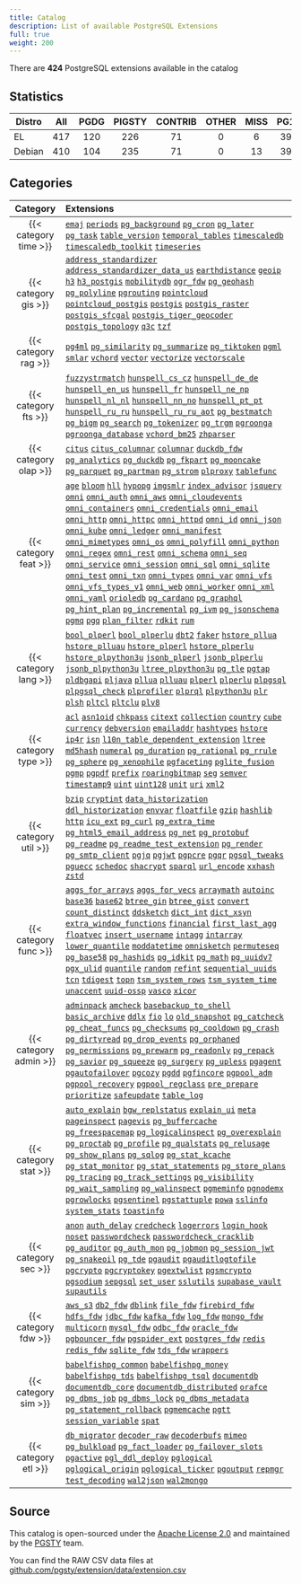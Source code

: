 ```yaml
---
title: Catalog
description: List of available PostgreSQL Extensions
full: true
weight: 200
---
```



There are **424** PostgreSQL extensions available in the catalog

## Statistics

| Distro | All | PGDG | PIGSTY | CONTRIB | OTHER | MISS | PG17 | PG16 | PG15 | PG14 | PG13 |
|--------|:---:|:----:|:------:|:-------:|:-----:|:----:|:----:|:----:|:----:|:----:|:----:|
| EL     | 417 | 120  |  226   |   71    |   0   |  6   | 399  | 407  | 410  | 394  | 368  |
| Debian | 410 | 104  |  235   |   71    |   0   |  13  | 397  | 400  | 403  | 391  | 363  |


## Categories

|      **Category**      | **Extensions**                                                                                                                                                                                                                                                                                                                                                                                                                                                                                                                                                                                                                                                                                                                                                                                                                                                                                                                                                                                                                                                                                                                                                                                                                                                                                                                                                                                                                                                                                                                                                                                                                                                    |
|:----------------------:|:------------------------------------------------------------------------------------------------------------------------------------------------------------------------------------------------------------------------------------------------------------------------------------------------------------------------------------------------------------------------------------------------------------------------------------------------------------------------------------------------------------------------------------------------------------------------------------------------------------------------------------------------------------------------------------------------------------------------------------------------------------------------------------------------------------------------------------------------------------------------------------------------------------------------------------------------------------------------------------------------------------------------------------------------------------------------------------------------------------------------------------------------------------------------------------------------------------------------------------------------------------------------------------------------------------------------------------------------------------------------------------------------------------------------------------------------------------------------------------------------------------------------------------------------------------------------------------------------------------------------------------------------------------------|
| {{< category time >}}  | [`emaj`](/e/emaj) [`periods`](/e/periods) [`pg_background`](/e/pg_background) [`pg_cron`](/e/pg_cron) [`pg_later`](/e/pg_later) [`pg_task`](/e/pg_task) [`table_version`](/e/table_version) [`temporal_tables`](/e/temporal_tables) [`timescaledb`](/e/timescaledb) [`timescaledb_toolkit`](/e/timescaledb_toolkit) [`timeseries`](/e/timeseries)                                                                                                                                                                                                                                                                                                                                                                                                                                                                                                                                                                                                                                                                                                                                                                                                                                                                                                                                                                                                                                                                                                                                                                                                                                                                                                                 |
|  {{< category gis >}}  | [`address_standardizer`](/e/address_standardizer) [`address_standardizer_data_us`](/e/address_standardizer_data_us) [`earthdistance`](/e/earthdistance) [`geoip`](/e/geoip) [`h3`](/e/h3) [`h3_postgis`](/e/h3_postgis) [`mobilitydb`](/e/mobilitydb) [`ogr_fdw`](/e/ogr_fdw) [`pg_geohash`](/e/pg_geohash) [`pg_polyline`](/e/pg_polyline) [`pgrouting`](/e/pgrouting) [`pointcloud`](/e/pointcloud) [`pointcloud_postgis`](/e/pointcloud_postgis) [`postgis`](/e/postgis) [`postgis_raster`](/e/postgis_raster) [`postgis_sfcgal`](/e/postgis_sfcgal) [`postgis_tiger_geocoder`](/e/postgis_tiger_geocoder) [`postgis_topology`](/e/postgis_topology) [`q3c`](/e/q3c) [`tzf`](/e/tzf)                                                                                                                                                                                                                                                                                                                                                                                                                                                                                                                                                                                                                                                                                                                                                                                                                                                                                                                                                                           |
|  {{< category rag >}}  | [`pg4ml`](/e/pg4ml) [`pg_similarity`](/e/pg_similarity) [`pg_summarize`](/e/pg_summarize) [`pg_tiktoken`](/e/pg_tiktoken) [`pgml`](/e/pgml) [`smlar`](/e/smlar) [`vchord`](/e/vchord) [`vector`](/e/vector) [`vectorize`](/e/vectorize) [`vectorscale`](/e/vectorscale)                                                                                                                                                                                                                                                                                                                                                                                                                                                                                                                                                                                                                                                                                                                                                                                                                                                                                                                                                                                                                                                                                                                                                                                                                                                                                                                                                                                           |
|  {{< category fts >}}  | [`fuzzystrmatch`](/e/fuzzystrmatch) [`hunspell_cs_cz`](/e/hunspell_cs_cz) [`hunspell_de_de`](/e/hunspell_de_de) [`hunspell_en_us`](/e/hunspell_en_us) [`hunspell_fr`](/e/hunspell_fr) [`hunspell_ne_np`](/e/hunspell_ne_np) [`hunspell_nl_nl`](/e/hunspell_nl_nl) [`hunspell_nn_no`](/e/hunspell_nn_no) [`hunspell_pt_pt`](/e/hunspell_pt_pt) [`hunspell_ru_ru`](/e/hunspell_ru_ru) [`hunspell_ru_ru_aot`](/e/hunspell_ru_ru_aot) [`pg_bestmatch`](/e/pg_bestmatch) [`pg_bigm`](/e/pg_bigm) [`pg_search`](/e/pg_search) [`pg_tokenizer`](/e/pg_tokenizer) [`pg_trgm`](/e/pg_trgm) [`pgroonga`](/e/pgroonga) [`pgroonga_database`](/e/pgroonga_database) [`vchord_bm25`](/e/vchord_bm25) [`zhparser`](/e/zhparser)                                                                                                                                                                                                                                                                                                                                                                                                                                                                                                                                                                                                                                                                                                                                                                                                                                                                                                                                                 |
| {{< category olap >}}  | [`citus`](/e/citus) [`citus_columnar`](/e/citus_columnar) [`columnar`](/e/columnar) [`duckdb_fdw`](/e/duckdb_fdw) [`pg_analytics`](/e/pg_analytics) [`pg_duckdb`](/e/pg_duckdb) [`pg_fkpart`](/e/pg_fkpart) [`pg_mooncake`](/e/pg_mooncake) [`pg_parquet`](/e/pg_parquet) [`pg_partman`](/e/pg_partman) [`pg_strom`](/e/pg_strom) [`plproxy`](/e/plproxy) [`tablefunc`](/e/tablefunc)                                                                                                                                                                                                                                                                                                                                                                                                                                                                                                                                                                                                                                                                                                                                                                                                                                                                                                                                                                                                                                                                                                                                                                                                                                                                             |
| {{< category feat >}}  | [`age`](/e/age) [`bloom`](/e/bloom) [`hll`](/e/hll) [`hypopg`](/e/hypopg) [`imgsmlr`](/e/imgsmlr) [`index_advisor`](/e/index_advisor) [`jsquery`](/e/jsquery) [`omni`](/e/omni) [`omni_auth`](/e/omni_auth) [`omni_aws`](/e/omni_aws) [`omni_cloudevents`](/e/omni_cloudevents) [`omni_containers`](/e/omni_containers) [`omni_credentials`](/e/omni_credentials) [`omni_email`](/e/omni_email) [`omni_http`](/e/omni_http) [`omni_httpc`](/e/omni_httpc) [`omni_httpd`](/e/omni_httpd) [`omni_id`](/e/omni_id) [`omni_json`](/e/omni_json) [`omni_kube`](/e/omni_kube) [`omni_ledger`](/e/omni_ledger) [`omni_manifest`](/e/omni_manifest) [`omni_mimetypes`](/e/omni_mimetypes) [`omni_os`](/e/omni_os) [`omni_polyfill`](/e/omni_polyfill) [`omni_python`](/e/omni_python) [`omni_regex`](/e/omni_regex) [`omni_rest`](/e/omni_rest) [`omni_schema`](/e/omni_schema) [`omni_seq`](/e/omni_seq) [`omni_service`](/e/omni_service) [`omni_session`](/e/omni_session) [`omni_sql`](/e/omni_sql) [`omni_sqlite`](/e/omni_sqlite) [`omni_test`](/e/omni_test) [`omni_txn`](/e/omni_txn) [`omni_types`](/e/omni_types) [`omni_var`](/e/omni_var) [`omni_vfs`](/e/omni_vfs) [`omni_vfs_types_v1`](/e/omni_vfs_types_v1) [`omni_web`](/e/omni_web) [`omni_worker`](/e/omni_worker) [`omni_xml`](/e/omni_xml) [`omni_yaml`](/e/omni_yaml) [`orioledb`](/e/orioledb) [`pg_cardano`](/e/pg_cardano) [`pg_graphql`](/e/pg_graphql) [`pg_hint_plan`](/e/pg_hint_plan) [`pg_incremental`](/e/pg_incremental) [`pg_ivm`](/e/pg_ivm) [`pg_jsonschema`](/e/pg_jsonschema) [`pgmq`](/e/pgmq) [`pgq`](/e/pgq) [`plan_filter`](/e/plan_filter) [`rdkit`](/e/rdkit) [`rum`](/e/rum) |
| {{< category lang >}}  | [`bool_plperl`](/e/bool_plperl) [`bool_plperlu`](/e/bool_plperlu) [`dbt2`](/e/dbt2) [`faker`](/e/faker) [`hstore_pllua`](/e/hstore_pllua) [`hstore_plluau`](/e/hstore_plluau) [`hstore_plperl`](/e/hstore_plperl) [`hstore_plperlu`](/e/hstore_plperlu) [`hstore_plpython3u`](/e/hstore_plpython3u) [`jsonb_plperl`](/e/jsonb_plperl) [`jsonb_plperlu`](/e/jsonb_plperlu) [`jsonb_plpython3u`](/e/jsonb_plpython3u) [`ltree_plpython3u`](/e/ltree_plpython3u) [`pg_tle`](/e/pg_tle) [`pgtap`](/e/pgtap) [`pldbgapi`](/e/pldbgapi) [`pljava`](/e/pljava) [`pllua`](/e/pllua) [`plluau`](/e/plluau) [`plperl`](/e/plperl) [`plperlu`](/e/plperlu) [`plpgsql`](/e/plpgsql) [`plpgsql_check`](/e/plpgsql_check) [`plprofiler`](/e/plprofiler) [`plprql`](/e/plprql) [`plpython3u`](/e/plpython3u) [`plr`](/e/plr) [`plsh`](/e/plsh) [`pltcl`](/e/pltcl) [`pltclu`](/e/pltclu) [`plv8`](/e/plv8)                                                                                                                                                                                                                                                                                                                                                                                                                                                                                                                                                                                                                                                                                                                                                                       |
| {{< category type >}}  | [`acl`](/e/acl) [`asn1oid`](/e/asn1oid) [`chkpass`](/e/chkpass) [`citext`](/e/citext) [`collection`](/e/collection) [`country`](/e/country) [`cube`](/e/cube) [`currency`](/e/currency) [`debversion`](/e/debversion) [`emailaddr`](/e/emailaddr) [`hashtypes`](/e/hashtypes) [`hstore`](/e/hstore) [`ip4r`](/e/ip4r) [`isn`](/e/isn) [`l10n_table_dependent_extension`](/e/l10n_table_dependent_extension) [`ltree`](/e/ltree) [`md5hash`](/e/md5hash) [`numeral`](/e/numeral) [`pg_duration`](/e/pg_duration) [`pg_rational`](/e/pg_rational) [`pg_rrule`](/e/pg_rrule) [`pg_sphere`](/e/pg_sphere) [`pg_xenophile`](/e/pg_xenophile) [`pgfaceting`](/e/pgfaceting) [`pglite_fusion`](/e/pglite_fusion) [`pgmp`](/e/pgmp) [`pgpdf`](/e/pgpdf) [`prefix`](/e/prefix) [`roaringbitmap`](/e/roaringbitmap) [`seg`](/e/seg) [`semver`](/e/semver) [`timestamp9`](/e/timestamp9) [`uint`](/e/uint) [`uint128`](/e/uint128) [`unit`](/e/unit) [`uri`](/e/uri) [`xml2`](/e/xml2)                                                                                                                                                                                                                                                                                                                                                                                                                                                                                                                                                                                                                                                                                       |
| {{< category util >}}  | [`bzip`](/e/bzip) [`cryptint`](/e/cryptint) [`data_historization`](/e/data_historization) [`ddl_historization`](/e/ddl_historization) [`envvar`](/e/envvar) [`floatfile`](/e/floatfile) [`gzip`](/e/gzip) [`hashlib`](/e/hashlib) [`http`](/e/http) [`icu_ext`](/e/icu_ext) [`pg_curl`](/e/pg_curl) [`pg_extra_time`](/e/pg_extra_time) [`pg_html5_email_address`](/e/pg_html5_email_address) [`pg_net`](/e/pg_net) [`pg_protobuf`](/e/pg_protobuf) [`pg_readme`](/e/pg_readme) [`pg_readme_test_extension`](/e/pg_readme_test_extension) [`pg_render`](/e/pg_render) [`pg_smtp_client`](/e/pg_smtp_client) [`pgjq`](/e/pgjq) [`pgjwt`](/e/pgjwt) [`pgpcre`](/e/pgpcre) [`pgqr`](/e/pgqr) [`pgsql_tweaks`](/e/pgsql_tweaks) [`pguecc`](/e/pguecc) [`schedoc`](/e/schedoc) [`shacrypt`](/e/shacrypt) [`sparql`](/e/sparql) [`url_encode`](/e/url_encode) [`xxhash`](/e/xxhash) [`zstd`](/e/zstd)                                                                                                                                                                                                                                                                                                                                                                                                                                                                                                                                                                                                                                                                                                                                                                   |
| {{< category func >}}  | [`aggs_for_arrays`](/e/aggs_for_arrays) [`aggs_for_vecs`](/e/aggs_for_vecs) [`arraymath`](/e/arraymath) [`autoinc`](/e/autoinc) [`base36`](/e/base36) [`base62`](/e/base62) [`btree_gin`](/e/btree_gin) [`btree_gist`](/e/btree_gist) [`convert`](/e/convert) [`count_distinct`](/e/count_distinct) [`ddsketch`](/e/ddsketch) [`dict_int`](/e/dict_int) [`dict_xsyn`](/e/dict_xsyn) [`extra_window_functions`](/e/extra_window_functions) [`financial`](/e/financial) [`first_last_agg`](/e/first_last_agg) [`floatvec`](/e/floatvec) [`insert_username`](/e/insert_username) [`intagg`](/e/intagg) [`intarray`](/e/intarray) [`lower_quantile`](/e/lower_quantile) [`moddatetime`](/e/moddatetime) [`omnisketch`](/e/omnisketch) [`permuteseq`](/e/permuteseq) [`pg_base58`](/e/pg_base58) [`pg_hashids`](/e/pg_hashids) [`pg_idkit`](/e/pg_idkit) [`pg_math`](/e/pg_math) [`pg_uuidv7`](/e/pg_uuidv7) [`pgx_ulid`](/e/pgx_ulid) [`quantile`](/e/quantile) [`random`](/e/random) [`refint`](/e/refint) [`sequential_uuids`](/e/sequential_uuids) [`tcn`](/e/tcn) [`tdigest`](/e/tdigest) [`topn`](/e/topn) [`tsm_system_rows`](/e/tsm_system_rows) [`tsm_system_time`](/e/tsm_system_time) [`unaccent`](/e/unaccent) [`uuid-ossp`](/e/uuid-ossp) [`vasco`](/e/vasco) [`xicor`](/e/xicor)                                                                                                                                                                                                                                                                                                                                                                         |
| {{< category admin >}} | [`adminpack`](/e/adminpack) [`amcheck`](/e/amcheck) [`basebackup_to_shell`](/e/basebackup_to_shell) [`basic_archive`](/e/basic_archive) [`ddlx`](/e/ddlx) [`fio`](/e/fio) [`lo`](/e/lo) [`old_snapshot`](/e/old_snapshot) [`pg_catcheck`](/e/pg_catcheck) [`pg_cheat_funcs`](/e/pg_cheat_funcs) [`pg_checksums`](/e/pg_checksums) [`pg_cooldown`](/e/pg_cooldown) [`pg_crash`](/e/pg_crash) [`pg_dirtyread`](/e/pg_dirtyread) [`pg_drop_events`](/e/pg_drop_events) [`pg_orphaned`](/e/pg_orphaned) [`pg_permissions`](/e/pg_permissions) [`pg_prewarm`](/e/pg_prewarm) [`pg_readonly`](/e/pg_readonly) [`pg_repack`](/e/pg_repack) [`pg_savior`](/e/pg_savior) [`pg_squeeze`](/e/pg_squeeze) [`pg_surgery`](/e/pg_surgery) [`pg_upless`](/e/pg_upless) [`pgagent`](/e/pgagent) [`pgautofailover`](/e/pgautofailover) [`pgcozy`](/e/pgcozy) [`pgdd`](/e/pgdd) [`pgfincore`](/e/pgfincore) [`pgpool_adm`](/e/pgpool_adm) [`pgpool_recovery`](/e/pgpool_recovery) [`pgpool_regclass`](/e/pgpool_regclass) [`pre_prepare`](/e/pre_prepare) [`prioritize`](/e/prioritize) [`safeupdate`](/e/safeupdate) [`table_log`](/e/table_log)                                                                                                                                                                                                                                                                                                                                                                                                                                                                                                                                   |
| {{< category stat >}}  | [`auto_explain`](/e/auto_explain) [`bgw_replstatus`](/e/bgw_replstatus) [`explain_ui`](/e/explain_ui) [`meta`](/e/meta) [`pageinspect`](/e/pageinspect) [`pagevis`](/e/pagevis) [`pg_buffercache`](/e/pg_buffercache) [`pg_freespacemap`](/e/pg_freespacemap) [`pg_logicalinspect`](/e/pg_logicalinspect) [`pg_overexplain`](/e/pg_overexplain) [`pg_proctab`](/e/pg_proctab) [`pg_profile`](/e/pg_profile) [`pg_qualstats`](/e/pg_qualstats) [`pg_relusage`](/e/pg_relusage) [`pg_show_plans`](/e/pg_show_plans) [`pg_sqlog`](/e/pg_sqlog) [`pg_stat_kcache`](/e/pg_stat_kcache) [`pg_stat_monitor`](/e/pg_stat_monitor) [`pg_stat_statements`](/e/pg_stat_statements) [`pg_store_plans`](/e/pg_store_plans) [`pg_tracing`](/e/pg_tracing) [`pg_track_settings`](/e/pg_track_settings) [`pg_visibility`](/e/pg_visibility) [`pg_wait_sampling`](/e/pg_wait_sampling) [`pg_walinspect`](/e/pg_walinspect) [`pgmeminfo`](/e/pgmeminfo) [`pgnodemx`](/e/pgnodemx) [`pgrowlocks`](/e/pgrowlocks) [`pgsentinel`](/e/pgsentinel) [`pgstattuple`](/e/pgstattuple) [`powa`](/e/powa) [`sslinfo`](/e/sslinfo) [`system_stats`](/e/system_stats) [`toastinfo`](/e/toastinfo)                                                                                                                                                                                                                                                                                                                                                                                                                                                                                               |
|  {{< category sec >}}  | [`anon`](/e/anon) [`auth_delay`](/e/auth_delay) [`credcheck`](/e/credcheck) [`logerrors`](/e/logerrors) [`login_hook`](/e/login_hook) [`noset`](/e/noset) [`passwordcheck`](/e/passwordcheck) [`passwordcheck_cracklib`](/e/passwordcheck_cracklib) [`pg_auditor`](/e/pg_auditor) [`pg_auth_mon`](/e/pg_auth_mon) [`pg_jobmon`](/e/pg_jobmon) [`pg_session_jwt`](/e/pg_session_jwt) [`pg_snakeoil`](/e/pg_snakeoil) [`pg_tde`](/e/pg_tde) [`pgaudit`](/e/pgaudit) [`pgauditlogtofile`](/e/pgauditlogtofile) [`pgcrypto`](/e/pgcrypto) [`pgcryptokey`](/e/pgcryptokey) [`pgextwlist`](/e/pgextwlist) [`pgsmcrypto`](/e/pgsmcrypto) [`pgsodium`](/e/pgsodium) [`sepgsql`](/e/sepgsql) [`set_user`](/e/set_user) [`sslutils`](/e/sslutils) [`supabase_vault`](/e/supabase_vault) [`supautils`](/e/supautils)                                                                                                                                                                                                                                                                                                                                                                                                                                                                                                                                                                                                                                                                                                                                                                                                                                                         |
|  {{< category fdw >}}  | [`aws_s3`](/e/aws_s3) [`db2_fdw`](/e/db2_fdw) [`dblink`](/e/dblink) [`file_fdw`](/e/file_fdw) [`firebird_fdw`](/e/firebird_fdw) [`hdfs_fdw`](/e/hdfs_fdw) [`jdbc_fdw`](/e/jdbc_fdw) [`kafka_fdw`](/e/kafka_fdw) [`log_fdw`](/e/log_fdw) [`mongo_fdw`](/e/mongo_fdw) [`multicorn`](/e/multicorn) [`mysql_fdw`](/e/mysql_fdw) [`odbc_fdw`](/e/odbc_fdw) [`oracle_fdw`](/e/oracle_fdw) [`pgbouncer_fdw`](/e/pgbouncer_fdw) [`pgspider_ext`](/e/pgspider_ext) [`postgres_fdw`](/e/postgres_fdw) [`redis`](/e/redis) [`redis_fdw`](/e/redis_fdw) [`sqlite_fdw`](/e/sqlite_fdw) [`tds_fdw`](/e/tds_fdw) [`wrappers`](/e/wrappers)                                                                                                                                                                                                                                                                                                                                                                                                                                                                                                                                                                                                                                                                                                                                                                                                                                                                                                                                                                                                                                       |
|  {{< category sim >}}  | [`babelfishpg_common`](/e/babelfishpg_common) [`babelfishpg_money`](/e/babelfishpg_money) [`babelfishpg_tds`](/e/babelfishpg_tds) [`babelfishpg_tsql`](/e/babelfishpg_tsql) [`documentdb`](/e/documentdb) [`documentdb_core`](/e/documentdb_core) [`documentdb_distributed`](/e/documentdb_distributed) [`orafce`](/e/orafce) [`pg_dbms_job`](/e/pg_dbms_job) [`pg_dbms_lock`](/e/pg_dbms_lock) [`pg_dbms_metadata`](/e/pg_dbms_metadata) [`pg_statement_rollback`](/e/pg_statement_rollback) [`pgmemcache`](/e/pgmemcache) [`pgtt`](/e/pgtt) [`session_variable`](/e/session_variable) [`spat`](/e/spat)                                                                                                                                                                                                                                                                                                                                                                                                                                                                                                                                                                                                                                                                                                                                                                                                                                                                                                                                                                                                                                                         |
|  {{< category etl >}}  | [`db_migrator`](/e/db_migrator) [`decoder_raw`](/e/decoder_raw) [`decoderbufs`](/e/decoderbufs) [`mimeo`](/e/mimeo) [`pg_bulkload`](/e/pg_bulkload) [`pg_fact_loader`](/e/pg_fact_loader) [`pg_failover_slots`](/e/pg_failover_slots) [`pgactive`](/e/pgactive) [`pgl_ddl_deploy`](/e/pgl_ddl_deploy) [`pglogical`](/e/pglogical) [`pglogical_origin`](/e/pglogical_origin) [`pglogical_ticker`](/e/pglogical_ticker) [`pgoutput`](/e/pgoutput) [`repmgr`](/e/repmgr) [`test_decoding`](/e/test_decoding) [`wal2json`](/e/wal2json) [`wal2mongo`](/e/wal2mongo)                                                                                                                                                                                                                                                                                                                                                                                                                                                                                                                                                                                                                                                                                                                                                                                                                                                                                                                                                                                                                                                                                                   |


## Source

This catalog is open-sourced under the [Apache License 2.0](https://github.com/pgsty/ext/blob/main/LICENSE) and maintained by the [PGSTY](https://github.com/pgsty) team.

You can find the RAW CSV data files at [github.com/pgsty/extension/data/extension.csv](https://github.com/pgsty/ext/blob/main/data/extension.csv)




